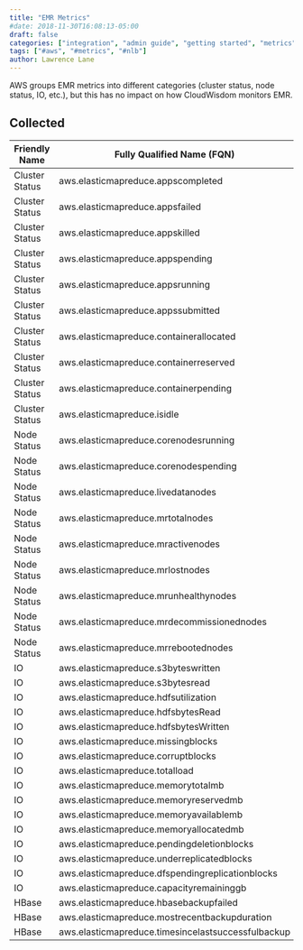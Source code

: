 ```yaml
---
title: "EMR Metrics"
#date: 2018-11-30T16:08:13-05:00
draft: false
categories: ["integration", "admin guide", "getting started", "metrics"]
tags: ["#aws", "#metrics", "#nlb"]
author: Lawrence Lane
---
```


AWS groups EMR metrics into different categories (cluster status, node status, IO, etc.), but this has no impact on how CloudWisdom monitors EMR.

## Collected
| Friendly Name  | Fully Qualified Name (FQN)                         | AWS Metric                    | Statistic | Units     | Max  | BASE | CORR | UTIL |
|----------------|----------------------------------------------------|-------------------------------|-----------|-----------|------|------|------|------|
| Cluster Status | aws.elasticmapreduce.appscompleted                 | AppsCompleted                 | average   | count     | none | no   | no   | no   |
| Cluster Status | aws.elasticmapreduce.appsfailed                    | AppsFailed                    | average   | count     | none | no   | no   | no   |
| Cluster Status | aws.elasticmapreduce.appskilled                    | AppsKilled                    | average   | count     | none | no   | no   | no   |
| Cluster Status | aws.elasticmapreduce.appspending                   | AppsPending                   | average   | count     | none | no   | no   | no   |
| Cluster Status | aws.elasticmapreduce.appsrunning                   | AppsRunning                   | average   | count     | none | no   | no   | no   |
| Cluster Status | aws.elasticmapreduce.appssubmitted                 | AppsSubmitted                 | average   | count     | none | no   | no   | no   |
| Cluster Status | aws.elasticmapreduce.containerallocated            | ContainerAllocated ave        | average   | count     | none | no   | no   | no   |
| Cluster Status | aws.elasticmapreduce.containerreserved             | ContainerReserved             | average   | count     | none | no   | no   | no   |
| Cluster Status | aws.elasticmapreduce.containerpending              | ContainerPending              | average   | count     | none | no   | no   | no   |
| Cluster Status | aws.elasticmapreduce.isidle                        | IsIdle                        | average   | count     | 1    | no   | no   | no   |
| Node Status    | aws.elasticmapreduce.corenodesrunning              | CoreNodesRunning              | average   | count     | none | no   | no   | no   |
| Node Status    | aws.elasticmapreduce.corenodespending              | CoreNodesPending              | average   | count     | none | no   | no   | no   |
| Node Status    | aws.elasticmapreduce.livedatanodes                 | LiveDataNodes                 | average   | percent   | 100  | no   | no   | no   |
| Node Status    | aws.elasticmapreduce.mrtotalnodes                  | MRTotalNodes                  | average   | count     | none | no   | no   | no   |
| Node Status    | aws.elasticmapreduce.mractivenodes                 | MRActiveNodes                 | average   | count     | none | no   | no   | no   |
| Node Status    | aws.elasticmapreduce.mrlostnodes                   | MRLostNodes                   | average   | count     | none | no   | no   | no   |
| Node Status    | aws.elasticmapreduce.mrunhealthynodes              | MRUnhealthyNodes              | average   | count     | none | no   | no   | no   |
| Node Status    | aws.elasticmapreduce.mrdecommissionednodes         | MRDecommissionedNodes         | average   | count     | none | no   | no   | no   |
| Node Status    | aws.elasticmapreduce.mrrebootednodes               | MRRebootedNodes               | average   | count     | none | no   | no   | no   |
| IO             | aws.elasticmapreduce.s3byteswritten                | S3BytesWritten                | sum       | bytes     | none | yes  | yes  | no   |
| IO             | aws.elasticmapreduce.s3bytesread                   | S3BytesRead                   | sum       | bytes     | none | yes  | yes  | yes  |
| IO             | aws.elasticmapreduce.hdfsutilization               | HDFSUtilization               | average   | percent   | 100  | yes  | yes  | no   |
| IO             | aws.elasticmapreduce.hdfsbytesRead                 | HDFSBytesRead                 | sum       | bytes     | none | yes  | yes  | no   |
| IO             | aws.elasticmapreduce.hdfsbytesWritten              | HDFSBytesWritten              | sum       | bytes     | none | yes  | yes  | no   |
| IO             | aws.elasticmapreduce.missingblocks                 | MissingBlocks                 | average   | count     | none | no   | no   | no   |
| IO             | aws.elasticmapreduce.corruptblocks                 | CorruptBlocks                 | average   | count     | none | no   | no   | no   |
| IO             | aws.elasticmapreduce.totalload                     | TotalLoad                     | average   | count     | none | yes  | yes  | no   |
| IO             | aws.elasticmapreduce.memorytotalmb                 | MemoryTotalMB                 | average   | megabytes | none | no   | no   | no   |
| IO             | aws.elasticmapreduce.memoryreservedmb              | MemoryReservedMB              | average   | megabytes | none | no   | no   | no   |
| IO             | aws.elasticmapreduce.memoryavailablemb             | MemoryAvailableMB             | average   | megabytes | none | no   | no   | no   |
| IO             | aws.elasticmapreduce.memoryallocatedmb             | MemoryAllocatedMB             | average   | megabytes | none | no   | no   | no   |
| IO             | aws.elasticmapreduce.pendingdeletionblocks         | PendingDeletionBlocks         | average   | count     | none | no   | no   | no   |
| IO             | aws.elasticmapreduce.underreplicatedblocks         | UnderReplicatedBlocks         | average   | count     | none | no   | no   | no   |
| IO             | aws.elasticmapreduce.dfspendingreplicationblocks   | DfsPendingReplicationBlocks   | average   | count     | none | no   | no   | no   |
| IO             | aws.elasticmapreduce.capacityremaininggb           | CapacityRemainingGB           | average   | gigabytes | none | no   | no   | no   |
| HBase          | aws.elasticmapreduce.hbasebackupfailed             | HbaseBackupFailed             | average   | count     | 1    | no   | no   | no   |
| HBase          | aws.elasticmapreduce.mostrecentbackupduration      | MostRecentBackupDuration      | average   | count     | none | yes  | no   | no   |
| HBase          | aws.elasticmapreduce.timesincelastsuccessfulbackup | TimeSinceLastSuccessfulBackup | average   | count     | none | yes  | no   | no   |
